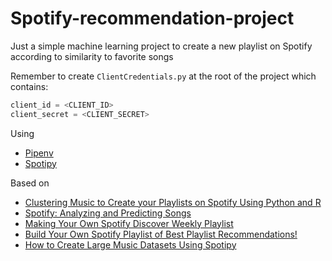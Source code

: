 # Spotify-recommendation-project
Just a simple machine learning project to create a new playlist on Spotify according to similarity to favorite songs

Remember to create `ClientCredentials.py` at the root of the project which contains:
```python
client_id = <CLIENT_ID>
client_secret = <CLIENT_SECRET>
```

Using
* [Pipenv](https://docs.pipenv.org/)
* [Spotipy](https://spotipy.readthedocs.io/)

Based on
* [Clustering Music to Create your Playlists on Spotify Using Python and R](https://towardsdatascience.com/clustering-music-to-create-your-personal-playlists-on-spotify-using-python-and-k-means-a39c4158589a)
* [Spotify: Analyzing and Predicting Songs](https://medium.com/mlreview/spotify-analyzing-and-predicting-songs-58827a0fa42b)
* [Making Your Own Spotify Discover Weekly Playlist](https://towardsdatascience.com/making-your-own-discover-weekly-f1ac7546fedb)
* [Build Your Own Spotify Playlist of Best Playlist Recommendations!](https://medium.com/deep-learning-turkey/build-your-own-spotify-playlist-of-best-playlist-recommendations-fc9ebe92826a)
* [How to Create Large Music Datasets Using Spotipy](https://towardsdatascience.com/how-to-create-large-music-datasets-using-spotipy-40e7242cc6a6)
